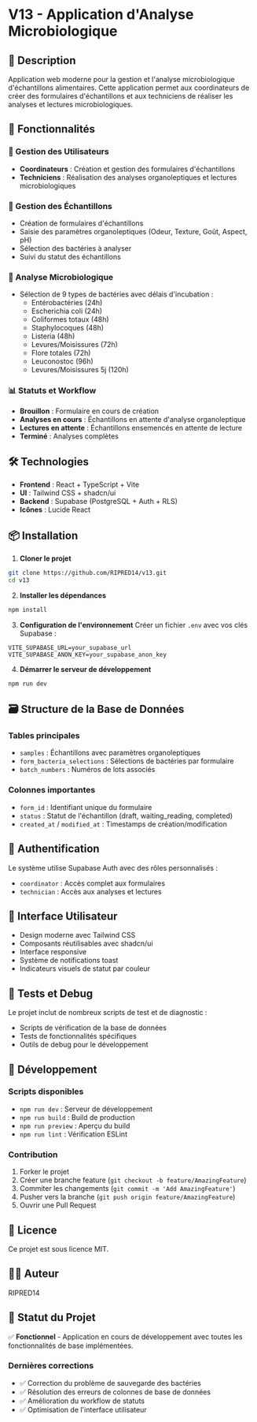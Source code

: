 # V13 - Application d'Analyse Microbiologique

## 📖 Description

Application web moderne pour la gestion et l'analyse microbiologique d'échantillons alimentaires. Cette application permet aux coordinateurs de créer des formulaires d'échantillons et aux techniciens de réaliser les analyses et lectures microbiologiques.

## 🚀 Fonctionnalités

### 👥 Gestion des Utilisateurs
- **Coordinateurs** : Création et gestion des formulaires d'échantillons
- **Techniciens** : Réalisation des analyses organoleptiques et lectures microbiologiques

### 🧪 Gestion des Échantillons
- Création de formulaires d'échantillons
- Saisie des paramètres organoleptiques (Odeur, Texture, Goût, Aspect, pH)
- Sélection des bactéries à analyser
- Suivi du statut des échantillons

### 🦠 Analyse Microbiologique
- Sélection de 9 types de bactéries avec délais d'incubation :
  - Entérobactéries (24h)
  - Escherichia coli (24h) 
  - Coliformes totaux (48h)
  - Staphylocoques (48h)
  - Listeria (48h)
  - Levures/Moisissures (72h)
  - Flore totales (72h)
  - Leuconostoc (96h)
  - Levures/Moisissures 5j (120h)

### 📊 Statuts et Workflow
- **Brouillon** : Formulaire en cours de création
- **Analyses en cours** : Échantillons en attente d'analyse organoleptique
- **Lectures en attente** : Échantillons ensemencés en attente de lecture
- **Terminé** : Analyses complètes

## 🛠️ Technologies

- **Frontend** : React + TypeScript + Vite
- **UI** : Tailwind CSS + shadcn/ui
- **Backend** : Supabase (PostgreSQL + Auth + RLS)
- **Icônes** : Lucide React

## 📦 Installation

1. **Cloner le projet**
```bash
git clone https://github.com/RIPRED14/v13.git
cd v13
```

2. **Installer les dépendances**
```bash
npm install
```

3. **Configuration de l'environnement**
Créer un fichier `.env` avec vos clés Supabase :
```env
VITE_SUPABASE_URL=your_supabase_url
VITE_SUPABASE_ANON_KEY=your_supabase_anon_key
```

4. **Démarrer le serveur de développement**
```bash
npm run dev
```

## 🗃️ Structure de la Base de Données

### Tables principales
- `samples` : Échantillons avec paramètres organoleptiques
- `form_bacteria_selections` : Sélections de bactéries par formulaire
- `batch_numbers` : Numéros de lots associés

### Colonnes importantes
- `form_id` : Identifiant unique du formulaire
- `status` : Statut de l'échantillon (draft, waiting_reading, completed)
- `created_at` / `modified_at` : Timestamps de création/modification

## 🔐 Authentification

Le système utilise Supabase Auth avec des rôles personnalisés :
- `coordinator` : Accès complet aux formulaires
- `technician` : Accès aux analyses et lectures

## 🎨 Interface Utilisateur

- Design moderne avec Tailwind CSS
- Composants réutilisables avec shadcn/ui
- Interface responsive
- Système de notifications toast
- Indicateurs visuels de statut par couleur

## 🧪 Tests et Debug

Le projet inclut de nombreux scripts de test et de diagnostic :
- Scripts de vérification de la base de données
- Tests de fonctionnalités spécifiques
- Outils de debug pour le développement

## 📝 Développement

### Scripts disponibles
- `npm run dev` : Serveur de développement
- `npm run build` : Build de production
- `npm run preview` : Aperçu du build
- `npm run lint` : Vérification ESLint

### Contribution
1. Forker le projet
2. Créer une branche feature (`git checkout -b feature/AmazingFeature`)
3. Commiter les changements (`git commit -m 'Add AmazingFeature'`)
4. Pusher vers la branche (`git push origin feature/AmazingFeature`)
5. Ouvrir une Pull Request

## 📄 Licence

Ce projet est sous licence MIT.

## 👨‍💻 Auteur

RIPRED14

## 🚨 Statut du Projet

✅ **Fonctionnel** - Application en cours de développement avec toutes les fonctionnalités de base implémentées.

### Dernières corrections
- ✅ Correction du problème de sauvegarde des bactéries
- ✅ Résolution des erreurs de colonnes de base de données
- ✅ Amélioration du workflow de statuts
- ✅ Optimisation de l'interface utilisateur
